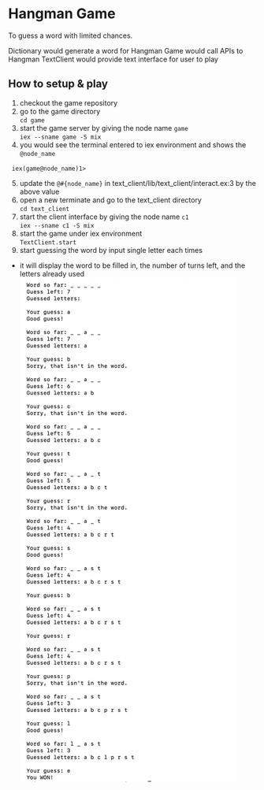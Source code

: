 # Hangman Game
To guess a word with limited chances.

Dictionary would generate a word for Hangman
Game would call APIs to Hangman
TextClient would provide text interface for user to play

## How to setup & play
1. checkout the game repository
2. go to the game directory  
`cd game`  
3. start the game server by giving the node name `game`  
`iex --sname game -S mix `  
4. you would see the terminal entered to iex environment and shows the `@node_name`
```
 iex(game@node_name)1>
```
5. update the `@#{node_name}` in text_client/lib/text_client/interact.ex:3 by the above value  
6. open a new terminate and go to the text_client directory  
`cd text_client`  
7. start the client interface by giving the node name `c1`  
`iex --sname c1 -S mix`  
8. start the game under iex environment  
`TextClient.start`  
9. start guessing the word by input single letter each times  
- it will display the word to be filled in, the number of turns left, and the letters already used  
![image](https://github.com/ckyyyy/hangman/blob/master/image/text_client_interface.png)
